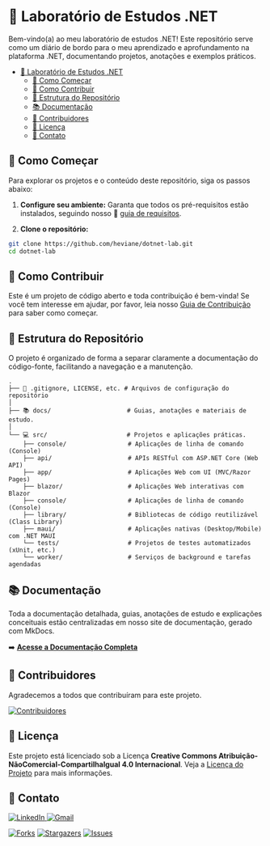 # 🧪 Laboratório de Estudos .NET

Bem-vindo(a) ao meu laboratório de estudos .NET! Este repositório serve como um diário de bordo para o meu aprendizado e aprofundamento na plataforma .NET, documentando projetos, anotações e exemplos práticos.

- [🧪 Laboratório de Estudos .NET](#-laboratório-de-estudos-net)
  - [🚀 Como Começar](#-como-começar)
  - [🤝 Como Contribuir](#-como-contribuir)
  - [📂 Estrutura do Repositório](#-estrutura-do-repositório)
  - [📚 Documentação](#-documentação)
  - [👥 Contribuidores](#-contribuidores)
  - [🥇 Licença](#-licença)
  - [💬 Contato](#-contato)

## 🚀 Como Começar

Para explorar os projetos e o conteúdo deste repositório, siga os passos abaixo:

1. **Configure seu ambiente:** Garanta que todos os pré-requisitos estão instalados, seguindo nosso 📄 [guia de requisitos](./docs/guides/requirements-guide.md).

2. **Clone o repositório:**

```bash
git clone https://github.com/heviane/dotnet-lab.git
cd dotnet-lab
```

<!--

TODO: Inserir esta info no site de documentação gerado pelo MkDocs

## 🗺️ Trilha de Aprendizagem

**Não sabe por onde começar?** Siga nossa 🧭 [Trilha de Aprendizagem .NET](./docs/dotnet-learning-plan.md)

Um guia passo a passo para seus estudos. Ela foi desenhada para te guiar dos fundamentos até tópicos mais avançados de forma estruturada e prática.
-->

## 🤝 Como Contribuir

Este é um projeto de código aberto e toda contribuição é bem-vinda! Se você tem interesse em ajudar, por favor, leia nosso [Guia de Contribuição](./CONTRIBUTING.md) para saber como começar.

## 📂 Estrutura do Repositório

O projeto é organizado de forma a separar claramente a documentação do código-fonte, facilitando a navegação e a manutenção.

```text
.
├── 📄 .gitignore, LICENSE, etc. # Arquivos de configuração do repositório
│
├── 📚 docs/                     # Guias, anotações e materiais de estudo.
│
└── 💻 src/                      # Projetos e aplicações práticas.
    ├── console/                 # Aplicações de linha de comando (Console)
    ├── api/                     # APIs RESTful com ASP.NET Core (Web API)
    ├── app/                     # Aplicações Web com UI (MVC/Razor Pages)
    ├── blazor/                  # Aplicações Web interativas com Blazor
    ├── console/                 # Aplicações de linha de comando (Console)
    ├── library/                 # Bibliotecas de código reutilizável (Class Library)
    ├── maui/                    # Aplicações nativas (Desktop/Mobile) com .NET MAUI
    └── tests/                   # Projetos de testes automatizados (xUnit, etc.)
    └── worker/                  # Serviços de background e tarefas agendadas
```

## 📚 Documentação

Toda a documentação detalhada, guias, anotações de estudo e explicações conceituais estão centralizadas em nosso site de documentação, gerado com MkDocs.

➡️ **[Acesse a Documentação Completa](https://heviane.github.io/dotnet-lab/)**

## 👥 Contribuidores

Agradecemos a todos que contribuíram para este projeto.

[![Contribuidores][contributors-shield]][contributors-url]

## 🥇 Licença

Este projeto está licenciado sob a Licença **Creative Commons Atribuição-NãoComercial-CompartilhaIgual 4.0 Internacional**.
Veja a [Licença do Projeto](./LICENSE.md) para mais informações.

## 💬 Contato

<div align="left">
  <a href="https://www.linkedin.com/in/hevianebastos" target="_blank">
    <img src="https://img.shields.io/badge/LinkedIn-0077B5?style=for-the-badge&logo=linkedin&logoColor=white" alt="LinkedIn" />
  </a>
  <a href="mailto:heviane@gmail.com">
    <img src="https://img.shields.io/badge/Gmail-D14836?style=for-the-badge&logo=gmail&logoColor=white" alt="Gmail" />
  </a>
</div>

[![Forks][forks-shield]][forks-url] [![Stargazers][stars-shield]][stars-url] [![Issues][issues-shield]][issues-url]

<!-- PROJECT SHIELDS -->
<!--
*** I'm using markdown "reference style" links for readability.
*** Reference links are enclosed in brackets [ ] instead of parentheses ( ).
*** See the bottom of this document for the declaration of the reference variables
*** for contributors-url, forks-url, etc. This is an optional, concise syntax you may use.
*** https://www.markdownguide.org/basic-syntax/#reference-style-links
-->

[contributors-shield]: https://img.shields.io/github/contributors/heviane/dotnet-lab.svg?style=for-the-badge
[contributors-url]: https://github.com/heviane/dotnet-lab/graphs/contributors

[forks-shield]: https://img.shields.io/github/forks/heviane/dotnet-lab.svg?style=for-the-badge
[forks-url]: https://github.com/heviane/dotnet-lab/network/members

[stars-shield]: https://img.shields.io/github/stars/heviane/dotnet-lab.svg?style=for-the-badge
[stars-url]: https://github.com/heviane/dotnet-lab/stargazers

[issues-shield]: https://img.shields.io/github/issues/heviane/dotnet-lab.svg?style=for-the-badge
[issues-url]: https://github.com/heviane/dotnet-lab/issues
